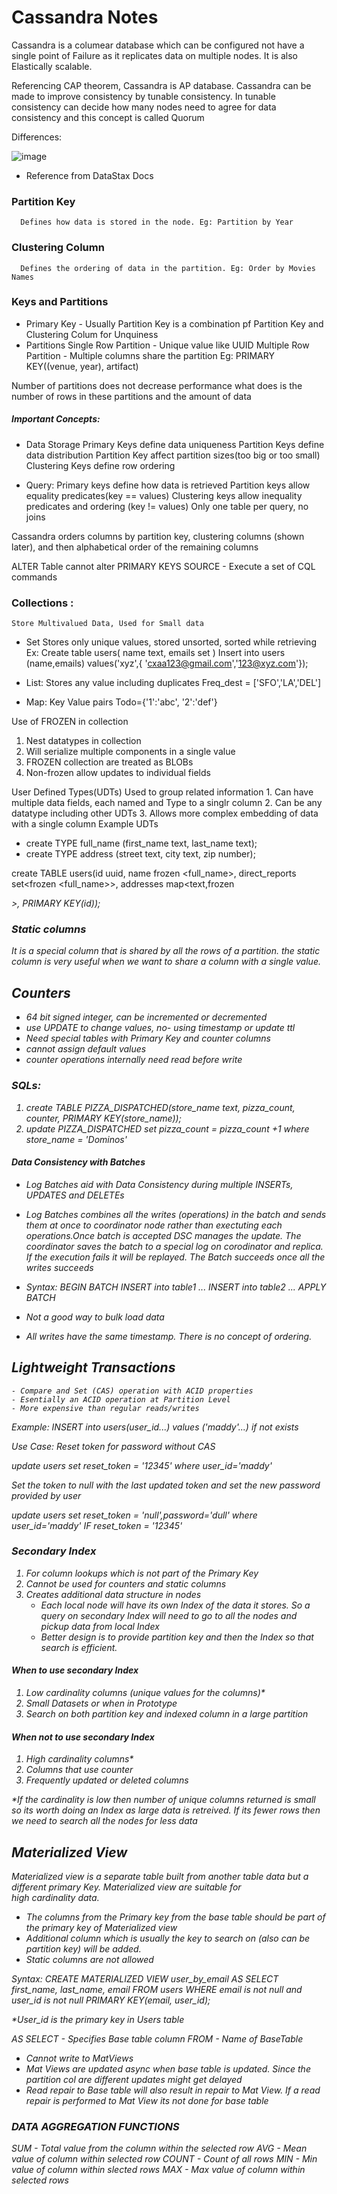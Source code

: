 # Cassandra Notes

Cassandra is a columear database which can be configured not have a single point of Failure as it replicates data on multiple nodes. 
It is also Elastically scalable.

Referencing CAP theorem, Cassandra is AP database. Cassandra can be made to improve consistency by tunable consistency. 
In tunable consistency can decide how many nodes need to agree for data consistency and this concept is called Quorum
 
Differences:

![image](https://user-images.githubusercontent.com/3052872/180290819-66b0d2ac-ef18-4c01-82fd-f9aac9ed9bb8.png)
 

* Reference from DataStax Docs
 
### Partition Key 
      Defines how data is stored in the node. Eg: Partition by Year
### Clustering Column 
      Defines the ordering of data in the partition. Eg: Order by Movies Names
### Keys and Partitions
- Primary Key - Usually Partition Key is a combination pf Partition Key and Clustering Colum for Unquiness
- Partitions 
     Single Row Partition - Unique value like UUID
     Multiple Row Partition - Multiple columns share the partition Eg: PRIMARY KEY((venue, year), artifact)
 
Number of partitions does not decrease performance what does is the number of rows in these partitions and the amount of data
 
##### Important Concepts:
   - Data Storage
        Primary Keys define data uniqueness
        Partition Keys define data distribution
        Partition Key affect partition sizes(too big or too small)
        Clustering Keys define row ordering
 
   - Query:
        Primary keys define how data is retrieved
        Partition keys allow equality predicates(key == values)
        Clustering keys allow inequality predicates and ordering (key != values)
        Only one table per query, no joins
 
 
Cassandra orders columns by partition key, clustering columns (shown later), and then alphabetical order of the remaining columns
 
ALTER Table cannot alter PRIMARY KEYS
SOURCE - Execute a set of CQL commands
 
 
### Collections :
    Store Multivalued Data, Used for Small data
 
- Set 
    Stores only unique values, stored unsorted, sorted while retrieving 
Ex: 
     Create table users(
              name text,
        emails set<text> )
Insert into users (name,emails) values('xyz',{ 'cxaa123@gmail.com','123@xyz.com'});
 
- List: 
   Stores any value including duplicates
      Freq_dest = ['SFO','LA','DEL']

- Map: Key Value pairs
       Todo={'1':'abc', '2':'def'}
 
Use of FROZEN in collection
  1. Nest datatypes in collection
  2. Will serialize multiple components in a single value
  3. FROZEN collection are treated as BLOBs
  4. Non-frozen allow updates to individual fields
 
User Defined Types(UDTs)
  Used to group related information
      1. Can have multiple data fields, each named and Type to a singlr column
      2. Can be any datatype including other UDTs
      3. Allows more complex embedding of data with a single column
 Example UDTs
 - create TYPE full_name (first_name text, last_name text);
 - create TYPE address (street text, city text, zip number);

 create TABLE users(id uuid, name frozen <full_name>, direct_reports set<frozen <full_name>>, addresses map<text,frozen <address> >,
                    PRIMARY KEY(id)); 

### Static columns
It is a special column that is shared by all the rows of a partition. the static column is very useful when we want to share a column with a single value. 
 
 ## Counters
 - 64 bit signed integer, can be incremented or decremented
 - use UPDATE to change values, no-  using timestamp or update ttl
 - Need special tables with Primary Key and counter columns
 - cannot assign default values
 - counter operations internally need read before write
 
### SQLs: 
1. create TABLE PIZZA_DISPATCHED(store_name text, pizza_count, counter, PRIMARY KEY(store_name));
2. update PIZZA_DISPATCHED set pizza_count = pizza_count +1 where store_name = 'Dominos'
 
#### Data Consistency with Batches
 - Log Batches aid with Data Consistency during multiple INSERTs, UPDATES and DELETEs
 - Log Batches combines all the writes (operations) in the batch and sends them at once to coordinator node rather than exectuting each operations.Once
 batch is accepted DSC manages the update. The coordinator saves the batch to a special log on corodinator and replica. If the execution fails it will be 
 replayed. The Batch succeeds once all the writes succeeds
 - Syntax:
     BEGIN BATCH
      INSERT into table1 ...
      INSERT into table2 ...
     APPLY BATCH
 
 - Not a good way to bulk load data
 - All writes have the same timestamp. There is no concept of ordering.
 
 ## Lightweight Transactions
    - Compare and Set (CAS) operation with ACID properties
    - Esentially an ACID operation at Partition Level
    - More expensive than regular reads/writes
 Example: 
 INSERT into users(user_id...) values ('maddy'...) if not exists
 
 Use Case:
   Reset token for password without CAS
 
   update users set
     reset_token = '12345' where user_id='maddy'
    
 Set the token to null with the last updated token and set the new password provided by user
 
   update users set
     reset_token = 'null',password='dull' 
     where user_id='maddy'
     IF reset_token = '12345'
    
### Secondary Index
 1. For column lookups which is not part of the Primary Key
 2. Cannot be used for counters and static columns
 3. Creates additional data structure in nodes
    - Each local node will have its own Index of the data it stores. So a query on secondary Index will need to go to all the nodes and pickup data from
      local Index
    - Better design is to provide partition key and then the Index so that search is efficient.
 
 #### When to use secondary Index
  1. Low cardinality columns (unique values for the columns)*
  2. Small Datasets or when in Prototype
  3. Search on both partition key and indexed column in a large partition 
 
  #### When not to use secondary Index
  1. High cardinality columns*
  2. Columns that use counter
  3. Frequently updated or deleted columns
 
 *If the cardinality is low then number of unique columns returned is small so its worth doing an Index as large data is retreived. If its fewer rows
  then we need to search all the nodes for less data
 
 ## Materialized View
 Materialized view is a separate table built from another table  data but a different primary Key. Materialized view are suitable for  
 high cardinality data.
  - The columns from the Primary key from the base table should be part of the primary key of Materialized view
  - Additional column which is usually the key to search on (also can be partition key) will be added.
  - Static columns are not allowed
 
Syntax:
 CREATE MATERIALIZED VIEW user_by_email AS SELECT first_name, last_name, email FROM users WHERE email is not null and user_id is not null
 PRIMARY KEY(email, user_id);
 
 *User_id is the primary key in Users table
 
AS SELECT  - Specifies Base table column
FROM - Name of BaseTable
 
- Cannot write to MatViews
- Mat Views are updated async when base table is updated. Since the partition col are different updates might get delayed
- Read repair to Base table will also result in repair to Mat View. If a read repair is performed to Mat View its not done for base table
 
### DATA AGGREGATION FUNCTIONS
 SUM - Total value from the column within the selected row
 AVG - Mean value of column within selected row
 COUNT - Count of all rows
 MIN - Min value of column within slected rows
 MAX - Max value of column within selected rows
 

 
